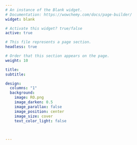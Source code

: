 ```yaml
---
# An instance of the Blank widget.
# Documentation: https://wowchemy.com/docs/page-builder/
widget: blank

# Activate this widget? true/false
active: true

# This file represents a page section.
headless: true

# Order that this section appears on the page.
weight: 10

title:
subtitle:

design:
  columns: "1"
  background:
    image: RO.png
    image_darken: 0.5
    image_parallax: false
    image_position: center
    image_size: cover
    text_color_light: false
  

  
---
```

